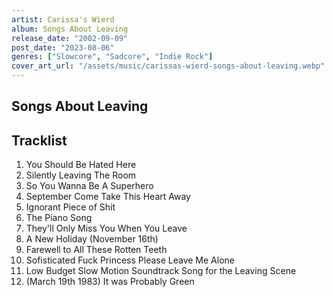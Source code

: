 ```yaml
---
artist: Carissa's Wierd
album: Songs About Leaving
release_date: "2002-09-09"
post_date: "2023-08-06"
genres: ["Slowcore", "Sadcore", "Indie Rock"]
cover_art_url: "/assets/music/carissas-wierd-songs-about-leaving.webp"
---
```


## Songs About Leaving

## Tracklist
1. You Should Be Hated Here
2. Silently Leaving The Room
3. So You Wanna Be A Superhero
4. September Come Take This Heart Away
5. Ignorant Piece of Shit
6. The Piano Song
7. They'll Only Miss You When You Leave
8. A New Holiday (November 16th)
9. Farewell to All These Rotten Teeth
10. Sofisticated Fuck Princess Please Leave Me Alone
11. Low Budget Slow Motion Soundtrack Song for the Leaving Scene
12. (March 19th 1983) It was Probably Green
